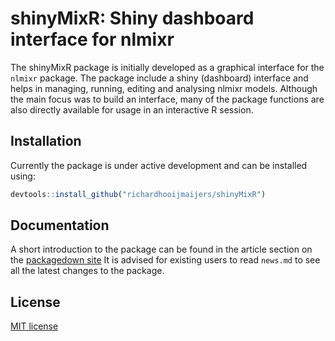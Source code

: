 # shinyMixR: Shiny dashboard interface for nlmixr

The shinyMixR package is initially developed as a graphical interface for the `nlmixr` package.
The package include a shiny (dashboard) interface and helps in managing, running, editing and analysing nlmixr models.
Although the main focus was to build an interface, many of the package functions are also directly available for usage in an interactive R session.

## Installation

Currently the package is under active development and can be installed using:

```R
devtools::install_github("richardhooijmaijers/shinyMixR")
```

## Documentation

A short introduction to the package can be found in the article section on the [packagedown site](https://richardhooijmaijers.github.io/shinyMixR/index.html)
It is advised for existing users to read `news.md` to see all the latest changes to the package.

## License

[MIT license](http://opensource.org/licenses/MIT)
